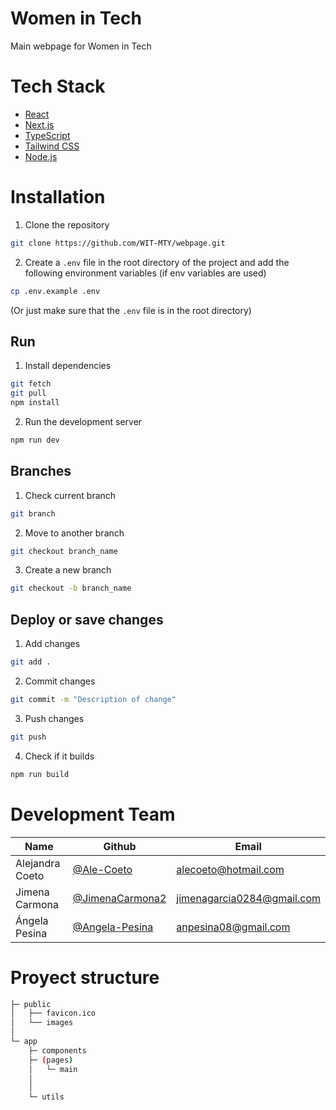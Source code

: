 # Women in Tech 
Main webpage for Women in Tech

# Tech Stack
- [React](https://reactjs.org/)
- [Next.js](https://nextjs.org/)
- [TypeScript](https://www.typescriptlang.org/)
- [Tailwind CSS](https://tailwindcss.com/)
- [Node.js](https://nodejs.org/en/)

# Installation
1. Clone the repository
```bash
git clone https://github.com/WIT-MTY/webpage.git
```

2. Create a `.env` file in the root directory of the project and add the following environment variables (if env variables are used)
```bash
cp .env.example .env
```
(Or just make sure that the `.env` file is in the root directory)


## Run
1. Install dependencies
```bash
git fetch
git pull
npm install
```

2. Run the development server
```bash
npm run dev
```
## Branches
1. Check current branch
```bash
git branch
```

2. Move to another branch
```bash
git checkout branch_name
```

3. Create a new branch
```bash
git checkout -b branch_name
```

## Deploy or save changes
1. Add changes
```bash
git add .
```

2. Commit changes
```bash
git commit -m "Description of change"
```

3. Push changes
```bash
git push
```

4. Check if it builds
```bash
npm run build
```

# Development Team

| Name | Github | Email |
| --- | --- | --- |
| Alejandra Coeto | [@Ale-Coeto](https://github.com/Ale-Coeto) | alecoeto@hotmail.com |
| Jimena Carmona | [@JimenaCarmona2](https://github.com/JimenaCarmona2) | jimenagarcia0284@gmail.com |
| Ángela Pesina |[@Angela-Pesina](https://github.com/anpesinaa) | anpesina08@gmail.com |



# Proyect structure

```bash
├─ public
│   ├── favicon.ico
│   └── images
│
└─ app
    ├─ components
    ├─ (pages)
    │   └─ main
    │     
    │       
    └─ utils
```
